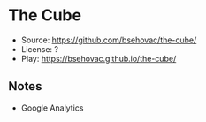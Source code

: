 # The Cube

* Source: https://github.com/bsehovac/the-cube/
* License: ?
* Play: https://bsehovac.github.io/the-cube/

## Notes

* Google Analytics
